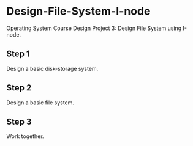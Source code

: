 # Design-File-System-I-node
Operating System Course Design Project 3: Design File System using I-node.

## Step 1
Design a basic disk-storage system.

## Step 2
Design a basic file system.

## Step 3
Work together.
